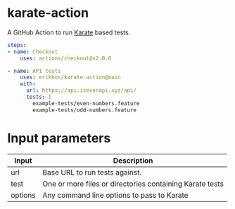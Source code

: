 # karate-action

A GitHub Action to run [Karate](https://intuit.github.io/karate/) based tests.


```yaml
steps:
- name: Checkout
    uses: actions/checkout@v2.0.0

- name: API tests
    uses: erikbos/karate-action@main
    with:
      url: https://api.isevenapi.xyz/api/
      tests: |
        example-tests/even-numbers.feature
        example-tests/odd-numbers.feature
```

# Input parameters

| Input   | Description                                              |
| ------- | -------------------------------------------------------- |
| url     | Base URL to run tests against.                           |
| test    | One or more files or directories containing Karate tests |
| options | Any command line options to pass to Karate               |
